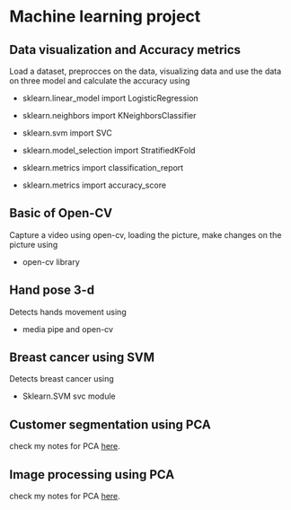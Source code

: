 # Machine learning project

## Data visualization and Accuracy metrics

Load a dataset, preprocces on the data, visualizing data and use the data on three model and calculate the accuracy using 

- sklearn.linear_model import LogisticRegression

- sklearn.neighbors import KNeighborsClassifier

- sklearn.svm import SVC

- sklearn.model_selection import StratifiedKFold

- sklearn.metrics import classification_report

- sklearn.metrics import accuracy_score

## Basic of Open-CV

Capture a video using open-cv, loading the picture, make changes on the picture using

- open-cv library

## Hand pose 3-d

Detects hands movement using

- media pipe and open-cv

## Breast cancer using SVM

Detects breast cancer using 

- Sklearn.SVM svc module

## Customer segmentation using PCA

check my notes for PCA [here]().

## Image processing using PCA

check my notes for PCA [here]().
